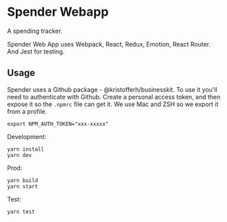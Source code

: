 # Spender Webapp

A spending tracker.

Spender Web App uses Webpack, React, Redux, Emotion, React Router. And Jest for testing.

## Usage

Spender uses a Github package - @kristofferh/businesskit. To use it you'll need to authenticate with Github. Create a personal access token, and then expose it so the `.npmrc` file can get it. We use Mac and ZSH so we export it from a profile.

`export NPM_AUTH_TOKEN="xxx-xxxxx"`

Development:

```
yarn install
yarn dev
```

Prod:

```
yarn build
yarn start
```

Test:

```
yarn test
```
